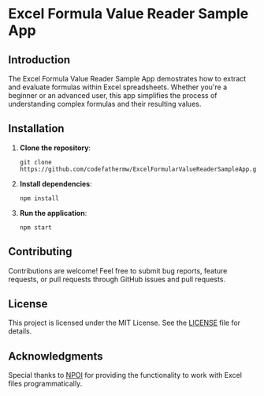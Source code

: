 # Excel Formula Value Reader Sample App

## Introduction

The Excel Formula Value Reader Sample App demostrates how to extract and evaluate formulas within Excel spreadsheets. Whether you're a beginner or an advanced user, this app simplifies the process of understanding complex formulas and their resulting values.

## Installation

1. **Clone the repository**:
   ```
   git clone https://github.com/codefathermw/ExcelFormularValueReaderSampleApp.git
   ```
2. **Install dependencies**:
   ```
   npm install
   ```
3. **Run the application**:
   ```
   npm start
   ```

## Contributing

Contributions are welcome! Feel free to submit bug reports, feature requests, or pull requests through GitHub issues and pull requests.

## License

This project is licensed under the MIT License. See the [LICENSE](LICENSE) file for details.

## Acknowledgments

Special thanks to [NPOI](https://github.com/dotnetcore/NPOI) for providing the functionality to work with Excel files programmatically.

